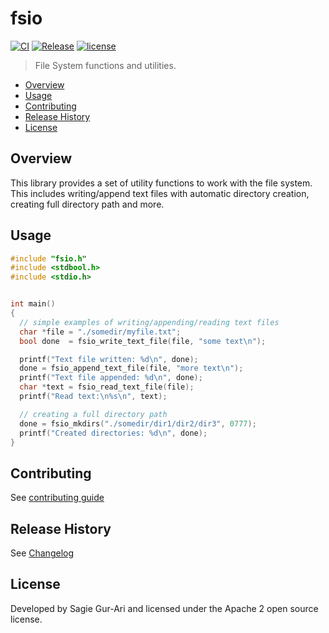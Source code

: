 # fsio

[![CI](https://github.com/sagiegurari/c_fsio/workflows/CI/badge.svg?branch=master)](https://github.com/sagiegurari/c_fsio/actions)
[![Release](https://img.shields.io/github/v/release/sagiegurari/c_fsio)](https://github.com/sagiegurari/c_fsio/releases)
[![license](https://img.shields.io/github/license/sagiegurari/c_fsio)](https://github.com/sagiegurari/c_fsio/blob/master/LICENSE)

> File System functions and utilities.

* [Overview](#overview)
* [Usage](#usage)
* [Contributing](.github/CONTRIBUTING.md)
* [Release History](CHANGELOG.md)
* [License](#license)

<a name="overview"></a>
## Overview
This library provides a set of utility functions to work with the file system.<br>
This includes writing/append text files with automatic directory creation, creating full directory path and more.

<a name="usage"></a>
## Usage

```c
#include "fsio.h"
#include <stdbool.h>
#include <stdio.h>


int main()
{
  // simple examples of writing/appending/reading text files
  char *file = "./somedir/myfile.txt";
  bool done  = fsio_write_text_file(file, "some text\n");

  printf("Text file written: %d\n", done);
  done = fsio_append_text_file(file, "more text\n");
  printf("Text file appended: %d\n", done);
  char *text = fsio_read_text_file(file);
  printf("Read text:\n%s\n", text);

  // creating a full directory path
  done = fsio_mkdirs("./somedir/dir1/dir2/dir3", 0777);
  printf("Created directories: %d\n", done);
}
```

## Contributing
See [contributing guide](.github/CONTRIBUTING.md)

<a name="history"></a>
## Release History

See [Changelog](CHANGELOG.md)

<a name="license"></a>
## License
Developed by Sagie Gur-Ari and licensed under the Apache 2 open source license.
